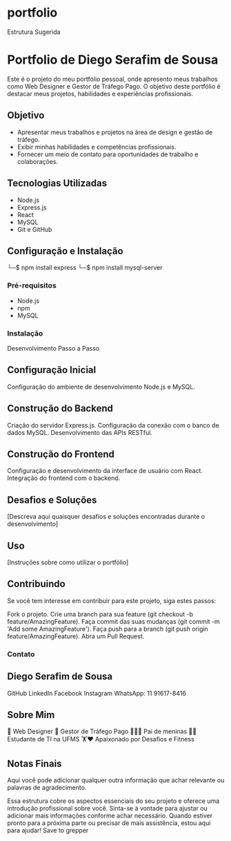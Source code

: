 # portfolio
Estrutura Sugerida

# Portfolio de Diego Serafim de Sousa

Este é o projeto do meu portfólio pessoal, onde apresento meus trabalhos como Web Designer e Gestor de Tráfego Pago. O objetivo deste portfólio é destacar meus projetos, habilidades e experiências profissionais.

## Objetivo

- Apresentar meus trabalhos e projetos na área de design e gestão de tráfego.
- Exibir minhas habilidades e competências profissionais.
- Fornecer um meio de contato para oportunidades de trabalho e colaborações.

## Tecnologias Utilizadas

- Node.js
- Express.js
- React
- MySQL
- Git e GitHub

## Configuração e Instalação
└─$ npm install express
└─$ npm install mysql-server


### Pré-requisitos

- Node.js
- npm
- MySQL

### Instalação

Desenvolvimento Passo a Passo

## Configuração Inicial
Configuração do ambiente de desenvolvimento Node.js e MySQL.

## Construção do Backend
Criação do servidor Express.js.
Configuração da conexão com o banco de dados MySQL.
Desenvolvimento das APIs RESTful.

## Construção do Frontend
Configuração e desenvolvimento da interface de usuário com React.
Integração do frontend com o backend.

## Desafios e Soluções
[Descreva aqui quaisquer desafios e soluções encontradas durante o desenvolvimento]

## Uso
[Instruções sobre como utilizar o portfólio]

## Contribuindo
Se você tem interesse em contribuir para este projeto, siga estes passos:

Fork o projeto.
Crie uma branch para sua feature (git checkout -b feature/AmazingFeature).
Faça commit das suas mudanças (git commit -m 'Add some AmazingFeature').
Faça push para a branch (git push origin feature/AmazingFeature).
Abra um Pull Request.

### Contato
## Diego Serafim de Sousa
GitHub
LinkedIn
Facebook
Instagram
WhatsApp: 11 91617-8416

## Sobre Mim
🎨 Web Designer
💼 Gestor de Tráfego Pago
👨‍👧‍👧 Pai de meninas
👨‍🎓 Estudante de TI na UFMS
🏋️❤️ Apaixonado por Desafios e Fitness

## Notas Finais
Aqui você pode adicionar qualquer outra informação que achar relevante ou palavras de agradecimento.

Essa estrutura cobre os aspectos essenciais do seu projeto e oferece uma introdução profissional sobre você. Sinta-se à vontade para ajustar ou adicionar mais informações conforme achar necessário. Quando estiver pronto para a próxima parte ou precisar de mais assistência, estou aqui para ajudar!
Save to grepper
